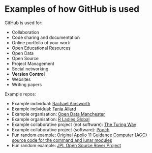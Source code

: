 # Examples of how GitHub is used

GitHub is used for:
- Collaboration
- Code sharing and documentation
- Online portfolio of your work
- Open Educational Resources
- Open Data
- Open Source 
- Project Management
- Social networking
- **Version Control**
- Websites
- Writing papers


Example repos:
- Example individual: [Rachael Ainsworth](https://github.com/rainsworth/)
- Example individual: [Tania Allard](https://github.com/trallard)
- Example organisation: [Open Data Manchester](https://github.com/OpenDataManchester)
- Example organisation: [R Ladies Global](https://github.com/rladies)
- Example collaborative project (not software): [The Turing Way](https://github.com/alan-turing-institute/the-turing-way/)
- Example collaborative project (software): [Pooch](https://github.com/fatiando/pooch)
- Fun random example: [Original Apollo 11 Guidance Computer (AGC) source code for the command and lunar modules](https://github.com/chrislgarry/Apollo-11)
- Fun random example: [JPL Open Source Rover Project](https://github.com/nasa-jpl/open-source-rover)
